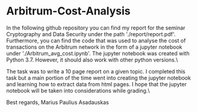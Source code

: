 # Arbitrum-Cost-Analysis

In the following github repository you can find my report for the seminar Cryptography and Data Security
under the path './report/report.pdf'.\
Furthermore, you can find the code that was used to analyse the cost of transactions on the Arbitrum network 
in the form of a jupyter notebook under './Arbitrum_avg_cost.ipynb'.
The jupyter notebook was created with Python 3.7. However, it should also work with other python versions.\

The task was to write a 10 page report on a given topic. I completed this task but a main portion of the
time went into creating the jupyter notebook and learning how to extract data from html pages.
I hope that the jupyter notebook will be taken into considerations while grading.\

Best regards,
Marius Paulius Asadauskas
